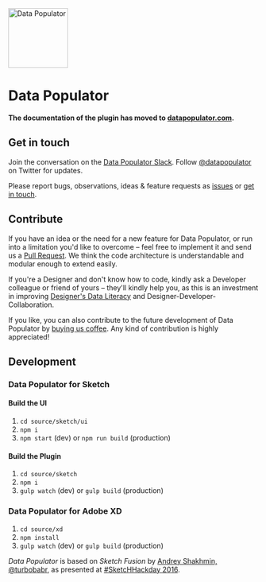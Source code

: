 <img src="https://www.datapopulator.com/datapopulator-appicon.svg" width="120" alt ="Data Populator">

# Data Populator

**The documentation of the plugin has moved to [datapopulator.com](http://www.datapopulator.com).**

## Get in touch

Join the conversation on the [Data Populator Slack](https://join.slack.com/t/datapopulator/shared_invite/enQtNDY1NDM4NTk2NzM2LTljMGQyMzJiMzExYmFkNDY3NTQ4OTkyZjg0MmJkMjBhNzk4ZGYxZTBmMGE4MWE5MDJjYmM5MjViNWQyZDViNDc). Follow [@datapopulator](https://twitter.com/datapopulator) on Twitter for updates.

Please report bugs, observations, ideas & feature requests as [issues](https://github.com/preciousforever/data-populator/issues) or [get in touch](mailto:feedback@datapopulator.com).

## Contribute
If you have an idea or the need for a new feature for Data Populator, or run into a limitation you'd like to overcome – feel free to implement it and send us a [Pull Request](https://github.com/preciousforever/data-populator/pulls). We think the code architecture is understandable and modular enough to extend easily.

If you're a Designer and don't know how to code, kindly ask a Developer colleague or friend of yours – they'll kindly help you, as this is an investment in improving [Designer's Data Literacy](https://medium.com/sketch-app-sources/designing-with-meaningful-data-5456b40e172e) and Designer-Developer-Collaboration.

If you like, you can also contribute to the future development of Data Populator by [buying us coffee](https://www.buymeacoffee.com/precious). Any kind of contribution is highly appreciated!

## Development

### Data Populator for Sketch

#### Build the UI
1. `cd source/sketch/ui`
2. `npm i`
3. `npm start` (dev) or `npm run build` (production)

#### Build the Plugin
1. `cd source/sketch`
2. `npm i`
3. `gulp watch` (dev) or `gulp build` (production)

### Data Populator for Adobe XD

1. `cd source/xd`
2. `npm install`
3. `gulp watch` (dev) or `gulp build` (production)

_Data Populator_ is based on _Sketch Fusion_ by [Andrey Shakhmin, @turbobabr](https://github.com/turbobabr), as presented at [#SketcHHackday 2016](http://designtoolshackday.com).
